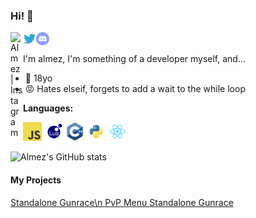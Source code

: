 ### Hi! 👋
<a href="https://instagram.com/serhatalmez">
  <img align="left" alt="Almez | Instagram" width="20px" src="https://upload.wikimedia.org/wikipedia/commons/e/e7/Instagram_logo_2016.svg" />
</a>
<a href="https://twitter.com/serhatalmezz">
  <img align="left" alt="Almez | Twitter" width="21px" src="https://raw.githubusercontent.com/serhatalmez/serhatalmez/main/assets/twitter.svg" />
</a>
<a href="https://discord.gg/2Np9bJW2m9">
  <img align="left" alt="Almez Discord" width="21px" src="https://raw.githubusercontent.com/serhatalmez/serhatalmez/main/assets/discord-round.svg" />
</a>
<br>
<br>
I'm almez, I'm something of a developer myself, and...

- 🔭 18yo
- 😡 Hates elseif, forgets to add a wait to the while loop

**Languages:**  

<code><img height="30" src="https://raw.githubusercontent.com/github/explore/80688e429a7d4ef2fca1e82350fe8e3517d3494d/topics/javascript/javascript.png"></code>
<code><img height="30" src="https://raw.githubusercontent.com/github/explore/80688e429a7d4ef2fca1e82350fe8e3517d3494d/topics/lua/lua.png"></code>
<code><img height="30" src="https://raw.githubusercontent.com/github/explore/80688e429a7d4ef2fca1e82350fe8e3517d3494d/topics/cpp/cpp.png"></code>
<code><img height="30" src="https://raw.githubusercontent.com/github/explore/80688e429a7d4ef2fca1e82350fe8e3517d3494d/topics/python/python.png"></code>
<code><img height="30" src="https://raw.githubusercontent.com/github/explore/80688e429a7d4ef2fca1e82350fe8e3517d3494d/topics/react/react.png"></code>

![Almez's GitHub stats](https://github-readme-stats.vercel.app/api?username=serhatalmez&show_icons=true&theme=radical)
<br>

<h4>My Projects</h4>
<a href="https://www.youtube.com/watch?v=xrbALlPETQQ&t=1s&ab_channel=RedGames">
  Standalone Gunrace\n
</a>
<a href="https://www.youtube.com/watch?v=5HbaWJrMlzM&ab_channel=RedGames">
 PvP Menu
</a>
<a href="https://www.youtube.com/watch?v=xrbALlPETQQ&t=1s&ab_channel=RedGames">
  Standalone Gunrace 
</a>

